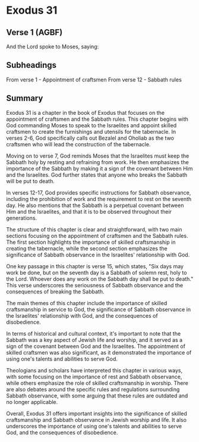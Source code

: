# Exodus 31

## Verse 1 (AGBF)

And the Lord spoke to Moses, saying:

## Subheadings

From verse 1 - Appointment of craftsmen
From verse 12 - Sabbath rules

## Summary

Exodus 31 is a chapter in the book of Exodus that focuses on the appointment of craftsmen and the Sabbath rules. This chapter begins with God commanding Moses to speak to the Israelites and appoint skilled craftsmen to create the furnishings and utensils for the tabernacle. In verses 2-6, God specifically calls out Bezalel and Oholiab as the two craftsmen who will lead the construction of the tabernacle.

Moving on to verse 7, God reminds Moses that the Israelites must keep the Sabbath holy by resting and refraining from work. He then emphasizes the importance of the Sabbath by making it a sign of the covenant between Him and the Israelites. God further states that anyone who breaks the Sabbath will be put to death.

In verses 12-17, God provides specific instructions for Sabbath observance, including the prohibition of work and the requirement to rest on the seventh day. He also mentions that the Sabbath is a perpetual covenant between Him and the Israelites, and that it is to be observed throughout their generations.

The structure of this chapter is clear and straightforward, with two main sections focusing on the appointment of craftsmen and the Sabbath rules. The first section highlights the importance of skilled craftsmanship in creating the tabernacle, while the second section emphasizes the significance of Sabbath observance in the Israelites' relationship with God.

One key passage in this chapter is verse 15, which states, "Six days may work be done, but on the seventh day is a Sabbath of solemn rest, holy to the Lord. Whoever does any work on the Sabbath day shall be put to death." This verse underscores the seriousness of Sabbath observance and the consequences of breaking the Sabbath.

The main themes of this chapter include the importance of skilled craftsmanship in service to God, the significance of Sabbath observance in the Israelites' relationship with God, and the consequences of disobedience.

In terms of historical and cultural context, it's important to note that the Sabbath was a key aspect of Jewish life and worship, and it served as a sign of the covenant between God and the Israelites. The appointment of skilled craftsmen was also significant, as it demonstrated the importance of using one's talents and abilities to serve God.

Theologians and scholars have interpreted this chapter in various ways, with some focusing on the importance of rest and Sabbath observance, while others emphasize the role of skilled craftsmanship in worship. There are also debates around the specific rules and regulations surrounding Sabbath observance, with some arguing that these rules are outdated and no longer applicable.

Overall, Exodus 31 offers important insights into the significance of skilled craftsmanship and Sabbath observance in Jewish worship and life. It also underscores the importance of using one's talents and abilities to serve God, and the consequences of disobedience.